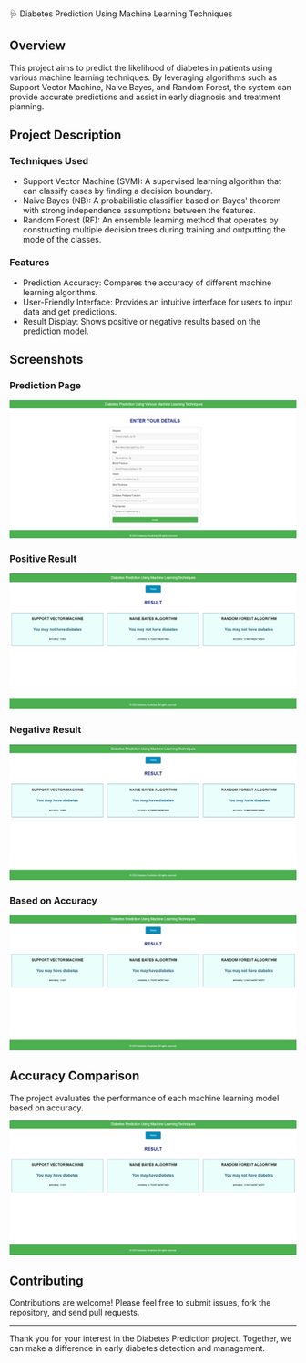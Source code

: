 🩺 Diabetes Prediction Using Machine Learning Techniques

## Overview

This project aims to predict the likelihood of diabetes in patients using various machine learning techniques. 
By leveraging algorithms such as Support Vector Machine, Naive Bayes, and Random Forest, the system can provide accurate predictions and assist in early diagnosis and treatment planning.

## Project Description

### Techniques Used

- Support Vector Machine (SVM): A supervised learning algorithm that can classify cases by finding a decision boundary.
- Naive Bayes (NB): A probabilistic classifier based on Bayes' theorem with strong independence assumptions between the features.
- Random Forest (RF): An ensemble learning method that operates by constructing multiple decision trees during training and outputting the mode of the classes.

### Features

- Prediction Accuracy: Compares the accuracy of different machine learning algorithms.
- User-Friendly Interface: Provides an intuitive interface for users to input data and get predictions.
- Result Display: Shows positive or negative results based on the prediction model.

## Screenshots

### Prediction Page

![Prediction Page](Prediction_Page.png)

### Positive Result

![Positive Result](Positive_result.png)

### Negative Result

![Negative Result](Negative_result.png)

### Based on Accuracy

![Based on Accuracy Result](Accuracy_based_result.png)


## Accuracy Comparison

The project evaluates the performance of each machine learning model based on accuracy.

![Based on Accuracy Result](Accuracy_Based_Result.png)


## Contributing

Contributions are welcome! Please feel free to submit issues, fork the repository, and send pull requests.

---

Thank you for your interest in the Diabetes Prediction project. Together, we can make a difference in early diabetes detection and management.
